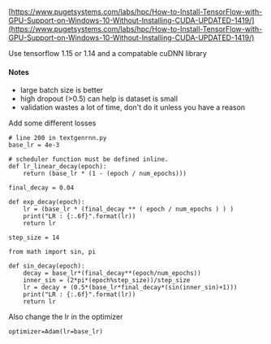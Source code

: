 [https://www.pugetsystems.com/labs/hpc/How-to-Install-TensorFlow-with-GPU-Support-on-Windows-10-Without-Installing-CUDA-UPDATED-1419/](https://www.pugetsystems.com/labs/hpc/How-to-Install-TensorFlow-with-GPU-Support-on-Windows-10-Without-Installing-CUDA-UPDATED-1419/)

Use tensorflow 1.15 or 1.14 and a compatable cuDNN library

#### Notes
* large batch size is better
* high dropout (>0.5) can help is dataset is small
* validation wastes a lot of time, don't do it unless you have a reason

Add some different losses

```
# line 200 in textgenrnn.py
base_lr = 4e-3

# scheduler function must be defined inline.
def lr_linear_decay(epoch):
    return (base_lr * (1 - (epoch / num_epochs)))

final_decay = 0.04

def exp_decay(epoch):
    lr = (base_lr * (final_decay ** ( epoch / num_epochs ) ) )
    print("LR : {:.6f}".format(lr))
    return lr

step_size = 14

from math import sin, pi

def sin_decay(epoch):
    decay = base_lr*(final_decay**(epoch/num_epochs))
    inner_sin = (2*pi*(epoch%step_size))/step_size
    lr = decay + (0.5*(base_lr*final_decay*(sin(inner_sin)+1)))
    print("LR : {:.6f}".format(lr))
    return lr
```

Also change the lr in the optimizer

`optimizer=Adam(lr=base_lr)`

